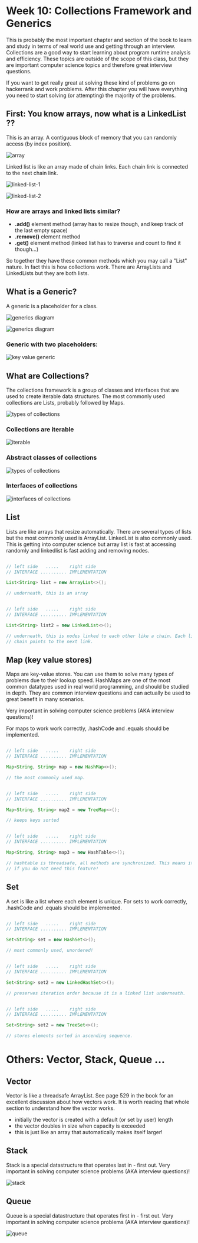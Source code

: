 # Week 10: Collections Framework and Generics

This is probably the most important chapter and section of the book to learn and study
in terms of real world use and getting through an interview. Collections are a good
way to start learning about program runtime analysis and efficiency. These topics are
outside of the scope of this class, but they are important computer science topics
and therefore great interview questions.


If you want to get really great at solving these kind of problems go on hackerrank
and work problems. After this chapter you will have everything you need to
start solving (or attempting) the majority of the problems.


## First: You know arrays, now what is a LinkedList ??

This is an array. A contiguous block of memory that you can randomly access (by index position).

![array](./images/array.gif)


Linked list is like an array made of chain links. Each chain link
is connected to the next chain link.

![linked-list-1](./images/linked-list-1.jpg)

![linked-list-2](./images/linked-list-2.gif)

### How are arrays and linked lists similar?

 - __.add()__ element method (array has to resize though, and keep track of the last empty space)
 - __.remove()__ element method
 - __.get()__ element method (linked list has to traverse and count to find it though...)

 So together they have these common methods which you may call a "List" nature. In fact this is how collections work. There are ArrayLists and LinkedLists but they are both lists.


## What is a Generic?

A generic is a placeholder for a class.

![generics diagram](./images/generics-diagram.png)

![generics diagram](./images/generic-types.png)


### Generic with two placeholders:

![key value generic](./images/key-value-generic.png)


## What are Collections?

The collections framework is a group of classes and interfaces that are used to create iterable data structures. The most commonly used collections are Lists, probably followed by Maps.


![types of collections](./images/types-of-collections.png)


### Collections are iterable

![iterable](./images/iterator-diagram.png)


### Abstract classes of collections

![types of collections](./images/abstract-collection-types.png)


### Interfaces of collections

![interfaces of collections](./images/collection-interfaces.png)


## List

Lists are like arrays that resize automatically. There are several types of lists but the most commonly used is ArrayList. LinkedList is also commonly used. This is getting into computer science but array list is fast at accessing randomly and linkedlist is fast adding and removing nodes.

```java

// left side   .....    right side
// INTERFACE .......... IMPLEMENTATION

List<String> list = new ArrayList<>();

// underneath, this is an array


// left side   .....    right side
// INTERFACE .......... IMPLEMENTATION

List<String> list2 = new LinkedList<>();

// underneath, this is nodes linked to each other like a chain. Each link in the
// chain points to the next link.


```

## Map (key value stores)

Maps are key-value stores. You can use them to solve many types of problems due to their lookup speed. HashMaps are one of the most common datatypes used in real world programming, and should be studied in depth. They are common interview questions and can actually be used to great benefit in many scenarios.

Very important in solving computer science problems (AKA interview questions)!

For maps to work work correctly, .hashCode and .equals should be implemented.

```java

// left side   .....    right side
// INTERFACE .......... IMPLEMENTATION

Map<String, String> map = new HashMap<>();

// the most commonly used map.


// left side   .....    right side
// INTERFACE .......... IMPLEMENTATION

Map<String, String> map2 = new TreeMap<>();

// keeps keys sorted


// left side   .....    right side
// INTERFACE .......... IMPLEMENTATION

Map<String, String> map3 = new HashTable<>();

// hashtable is threadsafe, all methods are synchronized. This means it is slower
// if you do not need this feature!


```

## Set

A set is like a list where each element is unique. For sets to work correctly, .hashCode and .equals should be implemented.

```java

// left side   .....    right side
// INTERFACE .......... IMPLEMENTATION

Set<String> set = new HashSet<>();

// most commonly used, unordered!


// left side   .....    right side
// INTERFACE .......... IMPLEMENTATION

Set<String> set2 = new LinkedHashSet<>();

// preserves iteration order because it is a linked list underneath.


// left side   .....    right side
// INTERFACE .......... IMPLEMENTATION

Set<String> set2 = new TreeSet<>();

// stores elements sorted in ascending sequence.

```


# Others: Vector, Stack, Queue ...


## Vector

Vector is like a threadsafe ArrayList. See page 529 in the book for an excellent
discussion about how vectors work. It is worth reading that whole section to understand
how the vector works.

  - initially the vector is created with a default (or set by user) length
  - the vector doubles in size when capacity is exceeded
  - this is just like an array that automatically makes itself larger!


## Stack

Stack is a special datastructure that operates last in - first out. Very important
in solving computer science problems (AKA interview questions)!

![stack](./images/stack_representation.jpg)

## Queue

Queue is a special datastructure that operates first in - first out. Very important
in solving computer science problems (AKA interview questions)!

![queue](./images/queue.svg.png)
